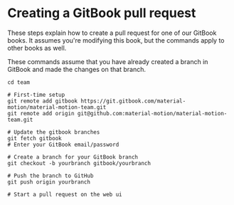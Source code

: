 # Creating a GitBook pull request

These steps explain how to create a pull request for one of our GitBook books. It assumes you're modifying this book, but the commands apply to other books as well.

These commands assume that you have already created a branch in GitBook and made the changes on that branch.

    cd team
    
    # First-time setup
    git remote add gitbook https://git.gitbook.com/material-motion/material-motion-team.git
    git remote add origin git@github.com:material-motion/material-motion-team.git
    
    # Update the gitbook branches
    git fetch gitbook
    # Enter your GitBook email/password
    
    # Create a branch for your GitBook branch
    git checkout -b yourbranch gitbook/yourbranch
    
    # Push the branch to GitHub
    git push origin yourbranch
    
    # Start a pull request on the web ui
